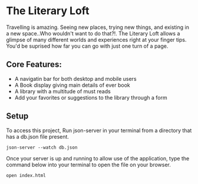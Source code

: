 # The Literary Loft 
Travelling is amazing. Seeing new places, trying new things, and existing in a new space..Who wouldn't want to do that?!. The Literary Loft allows a glimpse of many different worlds and experiences right at your finger tips. You'd be suprised how far you can go with just one turn of a page. 

## Core Features:

<ul>

<li>A navigatin bar for both desktop and mobile users</li>
<li>A Book display giving main details of ever book</li>
<li>A library with a multitude of must reads</li>
<li>Add your favorites or suggestions to the library through a form</li>

</ul>

## Setup

To access this project, Run json-server in your terminal from a directory that has a db.json file present.
```
json-server --watch db.json
```

Once your server is up and running to allow use of the application, type the command below into your terminal to open the file on your browser.
```
open index.html
```

